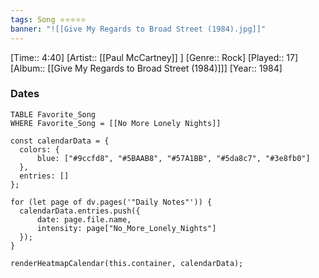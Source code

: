 ```yaml
---
tags: Song ⭐⭐⭐⭐⭐ 
banner: "![[Give My Regards to Broad Street (1984).jpg]]"
---
```

[Time:: 4:40]
[Artist:: [[Paul McCartney]] ]
[Genre:: Rock]
[Played:: 17]
[Album:: [[Give My Regards to Broad Street (1984)]]]
[Year:: 1984]
### Dates
````dataview
TABLE Favorite_Song
WHERE Favorite_Song = [[No More Lonely Nights]]
````

  ```dataviewjs
const calendarData = { 
	colors: { 
		blue: ["#9ccfd8", "#5BAAB8", "#57A1BB", "#5da8c7", "#3e8fb0"] 
	}, 
	entries: [] 
}; 

for (let page of dv.pages('"Daily Notes"')) { 
	calendarData.entries.push({ 
		date: page.file.name, 
		intensity: page["No_More_Lonely_Nights"]
	}); 
} 

renderHeatmapCalendar(this.container, calendarData);
```
